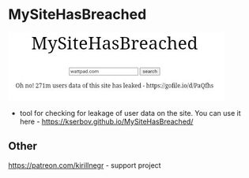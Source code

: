 # MySiteHasBreached
![image1](https://github.com/Kserbov/MySiteHasBreached/blob/main/images/img1.jpg)
- tool for checking for leakage of user data on the site. You can use it here - https://kserbov.github.io/MySiteHasBreached/
## Other
https://patreon.com/kirillnegr - support project
